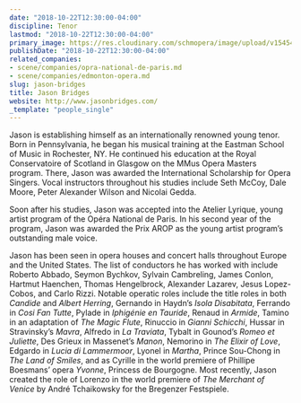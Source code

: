 ```yaml
---
date: "2018-10-22T12:30:00-04:00"
discipline: Tenor
lastmod: "2018-10-22T12:30:00-04:00"
primary_image: https://res.cloudinary.com/schmopera/image/upload/v1545409169/media/webhook-uploads/1540225728152/DSC_5185.jpg.jpg
publishDate: "2018-10-22T12:30:00-04:00"
related_companies:
- scene/companies/opra-national-de-paris.md
- scene/companies/edmonton-opera.md
slug: jason-bridges
title: Jason Bridges
website: http://www.jasonbridges.com/
_template: "people_single"
---
```


Jason is establishing himself as an internationally renowned young tenor. Born in Pennsylvania, he began his musical training at the Eastman School of Music in Rochester, NY. He continued his education at the Royal Conservatoire of Scotland in Glasgow on the MMus Opera Masters program. There, Jason was awarded the International Scholarship for Opera Singers. Vocal instructors throughout his studies include Seth McCoy, Dale Moore, Peter Alexander Wilson and Nicolai Gedda.

Soon after his studies, Jason was accepted into the Atelier Lyrique, young artist program of the Opéra National de Paris. In his second year of the program, Jason was awarded the Prix AROP as the young artist program’s outstanding male voice.

Jason has been seen in opera houses and concert halls throughout Europe and the United States. The list of conductors he has worked with include Roberto Abbado, Seymon Bychkov, Sylvain Cambreling, James Conlon, Hartmut Haenchen, Thomas Hengelbrock, Alexander Lazarev, Jesus Lopez-Cobos, and Carlo Rizzi. Notable operatic roles include the title roles in both *Candide* and *Albert Herring*, Gernando in Haydn’s *Isola Disabitata*, Ferrando in *Cosi Fan Tutte*, Pylade in *Iphigénie en Tauride*, Renaud in *Armide*, Tamino in an adaptation of *The Magic Flute*, Rinuccio in *Gianni Schicchi*, Hussar in Stravinsky’s *Mavra*, Alfredo in *La Traviata*, Tybalt in Gounod’s *Romeo et Juliette*, Des Grieux in Massenet’s *Manon*, Nemorino in *The Elixir of Love*, Edgardo in *Lucia di Lammermoor*, Lyonel in *Martha*, Prince Sou-Chong in *The Land of Smiles*, and as Cyrille in the world premiere of Phillipe Boesmans’ opera *Yvonne*, Princess de Bourgogne. Most recently, Jason created the role of Lorenzo in the world premiere of *The Merchant of Venice* by André Tchaikowsky for the Bregenzer Festspiele.
